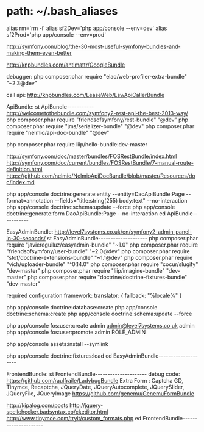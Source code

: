 # path: ~/.bash_aliases
alias rm='rm -i'
alias sf2Dev='php app/console --env=dev'
alias sf2Prod='php app/console --env=prod'


http://symfony.com/blog/the-30-most-useful-symfony-bundles-and-making-them-even-better

http://knpbundles.com/antimattr/GoogleBundle

debugger:
php composer.phar require "elao/web-profiler-extra-bundle" "~2.3@dev"

call api:
http://knpbundles.com/LeaseWeb/LswApiCallerBundle

ApiBundle:
st ApiBundle-----------
http://welcometothebundle.com/symfony2-rest-api-the-best-2013-way/
php composer.phar require "friendsofsymfony/rest-bundle" "@dev"
php composer.phar require "jms/serializer-bundle" "@dev"
php composer.phar require "nelmio/api-doc-bundle" "@dev"

php composer.phar require liip/hello-bundle:dev-master

http://symfony.com/doc/master/bundles/FOSRestBundle/index.html
http://symfony.com/doc/current/bundles/FOSRestBundle/7-manual-route-definition.html
https://github.com/nelmio/NelmioApiDocBundle/blob/master/Resources/doc/index.md


php app/console doctrine:generate:entity --entity=DaoApiBundle:Page --format=annotation --fields="title:string(255) body:text" --no-interaction
php app/console doctrine:schema:update --force
php app/console doctrine:generate:form DaoApiBundle:Page --no-interaction
ed ApiBundle-----------

EasyAdminBundle: http://level7systems.co.uk/en/symfony2-admin-panel-in-30-seconds/
st EasyAdminBundle--------------------
php composer.phar require "javiereguiluz/easyadmin-bundle" "~1.0"
php composer.phar require "friendsofsymfony/user-bundle" "~2.0@dev"
php composer.phar require "stof/doctrine-extensions-bundle" "~1.1@dev"
php composer.phar require "vich/uploader-bundle" "^0.14.0"
php composer.phar require "cocur/slugify" "dev-master"
php composer.phar require "liip/imagine-bundle" "dev-master"
php composer.phar require "doctrine/doctrine-fixtures-bundle" "dev-master"

required configuration
framework:
    translator: { fallback: "%locale%" }

php app/console doctrine:database:create
php app/console doctrine:schema:create
php app/console doctrine:schema:update --force
    
php app/console fos:user:create admin admin@level7systems.co.uk admin
php app/console fos:user:promote admin ROLE_ADMIN

php app/console assets:install --symlink

php app/console doctrine:fixtures:load
ed EasyAdminBundle--------------------

FrontendBundle:
st FrontendBundle---------------------
debug code:
https://github.com/raulfraile/LadybugBundle
Extra Form : Captcha GD, Tinymce, Recaptcha, JQueryDate, JQueryAutocomplete, JQuerySlider, JQueryFile, JQueryImage
https://github.com/genemu/GenemuFormBundle


http://kipalog.com/posts
http://jquery-spellchecker.badsyntax.co/ckeditor.html
http://www.tinymce.com/tryit/custom_formats.php
ed FrontendBundle---------------------